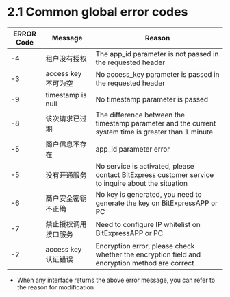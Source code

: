 
# 2.1 Common global error codes
|  ERROR Code   | Message  | Reason  |
|  ----  | ----  |----  |
| -4  | 租户没有授权 | The app_id parameter is not passed in the requested header |
| -3  | access key 不可为空 | No access_key parameter is passed in the requested header |
| -9  | timestamp is null | No timestamp parameter is passed |
| -8  | 该次请求已过期 | The difference between the timestamp parameter and the current system time is greater than 1 minute |
| -5 | 商户信息不存在 |app_id parameter error |
| -5 | 没有开通服务 |No service is activated, please contact BitExpress customer service to inquire about the situation |
| -6 | 商户安全密钥不正确 | No key is generated, you need to generate the key on BitExpressAPP or PC |
| -7  | 禁止授权调用接口服务 | Need to configure IP whitelist on BitExpressAPP or PC |
| -2  | access key 认证错误 | Encryption error, please check whether the encryption field and encryption method are correct |

- When any interface returns the above error message, you can refer to the reason for modification
